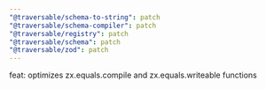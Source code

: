 ```yaml
---
"@traversable/schema-to-string": patch
"@traversable/schema-compiler": patch
"@traversable/registry": patch
"@traversable/schema": patch
"@traversable/zod": patch
---
```


feat: optimizes zx.equals.compile and zx.equals.writeable functions

